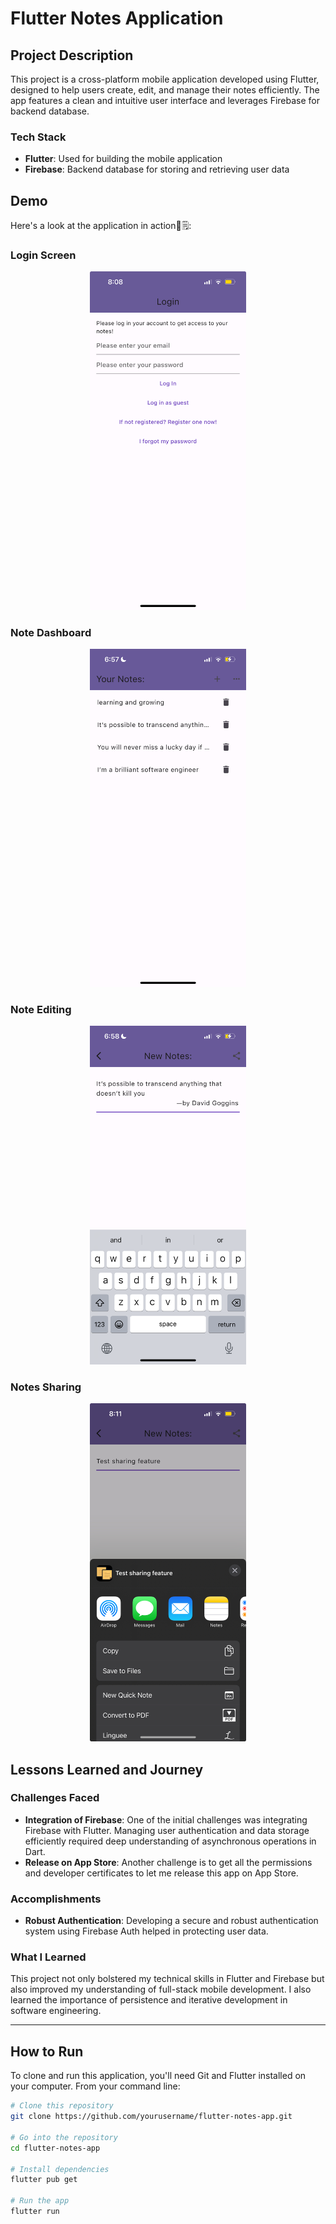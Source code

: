 # Flutter Notes Application

## Project Description

This project is a cross-platform mobile application developed using Flutter, designed to help users create, edit, and manage their notes efficiently. The app features a clean and intuitive user interface and leverages Firebase for backend database.

### Tech Stack
- **Flutter**: Used for building the mobile application
- **Firebase**: Backend database for storing and retrieving user data

## Demo

Here's a look at the application in action📱🗒️:

### Login Screen
<p align="center">
  <img src="/assets/image1.png" alt="Login Screen" width="250">
</p>

### Note Dashboard
<p align="center">
  <img src="/assets/image2.png" alt="Note Dashboard" width="250">
</p>

### Note Editing
<p align="center">
  <img src="/assets/image3.png" alt="Note Editing" width="250">
</p>

### Notes Sharing
<p align="center">
  <img src="/assets/image4.png" alt="Notes Sharing" width="250">
</p>

## Lessons Learned and Journey

### Challenges Faced
- **Integration of Firebase**: One of the initial challenges was integrating Firebase with Flutter. Managing user authentication and data storage efficiently required deep understanding of asynchronous operations in Dart.
- **Release on App Store**: Another challenge is to get all the permissions and developer certificates to let me release this app on App Store.

### Accomplishments
- **Robust Authentication**: Developing a secure and robust authentication system using Firebase Auth helped in protecting user data.

### What I Learned
This project not only bolstered my technical skills in Flutter and Firebase but also improved my understanding of full-stack mobile development. I also learned the importance of persistence and iterative development in software engineering.

---

## How to Run

To clone and run this application, you'll need Git and Flutter installed on your computer. From your command line:

```bash
# Clone this repository
git clone https://github.com/yourusername/flutter-notes-app.git

# Go into the repository
cd flutter-notes-app

# Install dependencies
flutter pub get

# Run the app
flutter run
